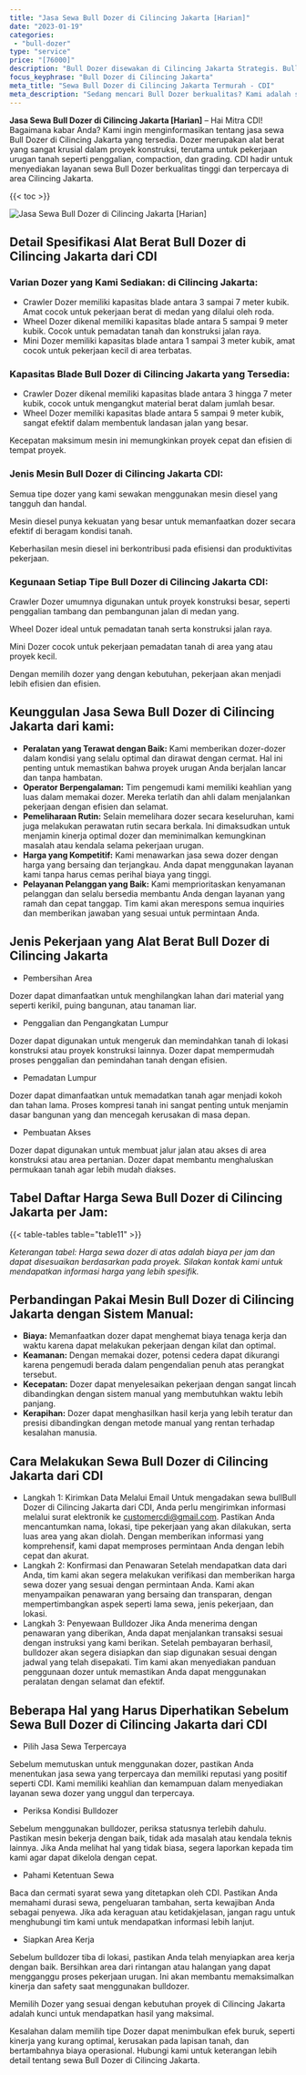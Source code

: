 ```yaml
---
title: "Jasa Sewa Bull Dozer di Cilincing Jakarta [Harian]"
date: "2023-01-19"
categories:
 - "bull-dozer"
type: "service"
price: "[76000]"
description: "Bull Dozer disewakan di Cilincing Jakarta Strategis. Bull Dozer profesional untuk kebutuhan proyek konstruksi dengan performa superior. Dapatkan informasi lengkap dengan menghubungi kami."
focus_keyphrase: "Bull Dozer di Cilincing Jakarta"
meta_title: "Sewa Bull Dozer di Cilincing Jakarta Termurah - CDI"
meta_description: "Sedang mencari Bull Dozer berkualitas? Kami adalah solusi tepat dengan solusi optimal. Segera hubungi kami."
---
```


**Jasa Sewa Bull Dozer di Cilincing Jakarta [Harian]** – Hai Mitra CDI! Bagaimana kabar Anda? Kami ingin menginformasikan tentang jasa sewa Bull Dozer di Cilincing Jakarta yang tersedia. Dozer merupakan alat berat yang sangat krusial dalam proyek konstruksi, terutama untuk pekerjaan urugan tanah seperti penggalian, compaction, dan grading. CDI hadir untuk menyediakan layanan sewa Bull Dozer berkualitas tinggi dan terpercaya di area Cilincing Jakarta.

{{< toc >}}

![Jasa Sewa Bull Dozer di Cilincing Jakarta [Harian]](/images/bull-dozer/bull-dozer-12.jpg)

## Detail Spesifikasi Alat Berat Bull Dozer di Cilincing Jakarta dari CDI

### Varian Dozer yang Kami Sediakan: di Cilincing Jakarta:

*   Crawler Dozer memiliki kapasitas blade antara 3 sampai 7 meter kubik. Amat cocok untuk pekerjaan berat di medan yang dilalui oleh roda.
*   Wheel Dozer dikenal memiliki kapasitas blade antara 5 sampai 9 meter kubik. Cocok untuk pemadatan tanah dan konstruksi jalan raya.
*   Mini Dozer memiliki kapasitas blade antara 1 sampai 3 meter kubik, amat cocok untuk pekerjaan kecil di area terbatas.

### Kapasitas Blade Bull Dozer di Cilincing Jakarta yang Tersedia:

*   Crawler Dozer dikenal memiliki kapasitas blade antara 3 hingga 7 meter kubik, cocok untuk mengangkut material berat dalam jumlah besar.
*   Wheel Dozer memiliki kapasitas blade antara 5 sampai 9 meter kubik, sangat efektif dalam membentuk landasan jalan yang besar.

Kecepatan maksimum mesin ini memungkinkan proyek cepat dan efisien di tempat proyek.

### Jenis Mesin Bull Dozer di Cilincing Jakarta CDI:

Semua tipe dozer yang kami sewakan menggunakan mesin diesel yang tangguh dan handal.

Mesin diesel punya kekuatan yang besar untuk memanfaatkan dozer secara efektif di beragam kondisi tanah.

Keberhasilan mesin diesel ini berkontribusi pada efisiensi dan produktivitas pekerjaan.

### Kegunaan Setiap Tipe Bull Dozer di Cilincing Jakarta CDI:

Crawler Dozer umumnya digunakan untuk proyek konstruksi besar, seperti penggalian tambang dan pembangunan jalan di medan yang.

Wheel Dozer ideal untuk pemadatan tanah serta konstruksi jalan raya.

Mini Dozer cocok untuk pekerjaan pemadatan tanah di area yang atau proyek kecil.

Dengan memilih dozer yang dengan kebutuhan, pekerjaan akan menjadi lebih efisien dan efisien.

## Keunggulan Jasa Sewa Bull Dozer di Cilincing Jakarta dari kami:

*   **Peralatan yang Terawat dengan Baik:** Kami memberikan dozer-dozer dalam kondisi yang selalu optimal dan dirawat dengan cermat. Hal ini penting untuk memastikan bahwa proyek urugan Anda berjalan lancar dan tanpa hambatan.
*   **Operator Berpengalaman:** Tim pengemudi kami memiliki keahlian yang luas dalam memakai dozer. Mereka terlatih dan ahli dalam menjalankan pekerjaan dengan efisien dan selamat.
*   **Pemeliharaan Rutin:** Selain memelihara dozer secara keseluruhan, kami juga melakukan perawatan rutin secara berkala. Ini dimaksudkan untuk menjamin kinerja optimal dozer dan meminimalkan kemungkinan masalah atau kendala selama pekerjaan urugan.
*   **Harga yang Kompetitif:** Kami menawarkan jasa sewa dozer dengan harga yang bersaing dan terjangkau. Anda dapat menggunakan layanan kami tanpa harus cemas perihal biaya yang tinggi.
*   **Pelayanan Pelanggan yang Baik:** Kami memprioritaskan kenyamanan pelanggan dan selalu bersedia membantu Anda dengan layanan yang ramah dan cepat tanggap. Tim kami akan merespons semua inquiries dan memberikan jawaban yang sesuai untuk permintaan Anda.

## Jenis Pekerjaan yang Alat Berat Bull Dozer di Cilincing Jakarta

*   Pembersihan Area

Dozer dapat dimanfaatkan untuk menghilangkan lahan dari material yang seperti kerikil, puing bangunan, atau tanaman liar.
*   Penggalian dan Pengangkatan Lumpur

Dozer dapat digunakan untuk mengeruk dan memindahkan tanah di lokasi konstruksi atau proyek konstruksi lainnya. Dozer dapat mempermudah proses penggalian dan pemindahan tanah dengan efisien.
*   Pemadatan Lumpur

Dozer dapat dimanfaatkan untuk memadatkan tanah agar menjadi kokoh dan tahan lama. Proses kompresi tanah ini sangat penting untuk menjamin dasar bangunan yang dan mencegah kerusakan di masa depan.
*   Pembuatan Akses

Dozer dapat digunakan untuk membuat jalur jalan atau akses di area konstruksi atau area pertanian. Dozer dapat membantu menghaluskan permukaan tanah agar lebih mudah diakses.

## Tabel Daftar Harga Sewa Bull Dozer di Cilincing Jakarta per Jam:

{{< table-tables table="table11" >}}

_Keterangan tabel: Harga sewa dozer di atas adalah biaya per jam dan dapat disesuaikan berdasarkan pada proyek. Silakan kontak kami untuk mendapatkan informasi harga yang lebih spesifik._

## Perbandingan Pakai Mesin Bull Dozer di Cilincing Jakarta dengan Sistem Manual:

*   **Biaya:** Memanfaatkan dozer dapat menghemat biaya tenaga kerja dan waktu karena dapat melakukan pekerjaan dengan kilat dan optimal.
*   **Keamanan:** Dengan memakai dozer, potensi cedera dapat dikurangi karena pengemudi berada dalam pengendalian penuh atas perangkat tersebut.
*   **Kecepatan:** Dozer dapat menyelesaikan pekerjaan dengan sangat lincah dibandingkan dengan sistem manual yang membutuhkan waktu lebih panjang.
*   **Kerapihan:** Dozer dapat menghasilkan hasil kerja yang lebih teratur dan presisi dibandingkan dengan metode manual yang rentan terhadap kesalahan manusia.

## Cara Melakukan Sewa Bull Dozer di Cilincing Jakarta dari CDI

*   Langkah 1: Kirimkan Data Melalui Email
Untuk mengadakan sewa bullBull Dozer di Cilincing Jakarta dari CDI, Anda perlu mengirimkan informasi melalui surat elektronik ke customercdi@gmail.com. Pastikan Anda mencantumkan nama, lokasi, tipe pekerjaan yang akan dilakukan, serta luas area yang akan diolah. Dengan memberikan informasi yang komprehensif, kami dapat memproses permintaan Anda dengan lebih cepat dan akurat.
*   Langkah 2: Konfirmasi dan Penawaran
Setelah mendapatkan data dari Anda, tim kami akan segera melakukan verifikasi dan memberikan harga sewa dozer yang sesuai dengan permintaan Anda. Kami akan menyampaikan penawaran yang bersaing dan transparan, dengan mempertimbangkan aspek seperti lama sewa, jenis pekerjaan, dan lokasi.
*   Langkah 3: Penyewaan Bulldozer
Jika Anda menerima dengan penawaran yang diberikan, Anda dapat menjalankan transaksi sesuai dengan instruksi yang kami berikan. Setelah pembayaran berhasil, bulldozer akan segera disiapkan dan siap digunakan sesuai dengan jadwal yang telah disepakati. Tim kami akan menyediakan panduan penggunaan dozer untuk memastikan Anda dapat menggunakan peralatan dengan selamat dan efektif.

## Beberapa Hal yang Harus Diperhatikan Sebelum Sewa Bull Dozer di Cilincing Jakarta dari CDI

*   Pilih Jasa Sewa Terpercaya

Sebelum memutuskan untuk menggunakan dozer, pastikan Anda menentukan jasa sewa yang terpercaya dan memiliki reputasi yang positif seperti CDI. Kami memiliki keahlian dan kemampuan dalam menyediakan layanan sewa dozer yang unggul dan terpercaya.
*   Periksa Kondisi Bulldozer

Sebelum menggunakan bulldozer, periksa statusnya terlebih dahulu. Pastikan mesin bekerja dengan baik, tidak ada masalah atau kendala teknis lainnya. Jika Anda melihat hal yang tidak biasa, segera laporkan kepada tim kami agar dapat dikelola dengan cepat.
*   Pahami Ketentuan Sewa

Baca dan cermati syarat sewa yang ditetapkan oleh CDI. Pastikan Anda memahami durasi sewa, pengeluaran tambahan, serta kewajiban Anda sebagai penyewa. Jika ada keraguan atau ketidakjelasan, jangan ragu untuk menghubungi tim kami untuk mendapatkan informasi lebih lanjut.
*   Siapkan Area Kerja

Sebelum bulldozer tiba di lokasi, pastikan Anda telah menyiapkan area kerja dengan baik. Bersihkan area dari rintangan atau halangan yang dapat mengganggu proses pekerjaan urugan. Ini akan membantu memaksimalkan kinerja dan safety saat menggunakan bulldozer.

Memilih Dozer yang sesuai dengan kebutuhan proyek di Cilincing Jakarta adalah kunci untuk mendapatkan hasil yang maksimal.

Kesalahan dalam memilih tipe Dozer dapat menimbulkan efek buruk, seperti kinerja yang kurang optimal, kerusakan pada lapisan tanah, dan bertambahnya biaya operasional. Hubungi kami untuk keterangan lebih detail tentang sewa Bull Dozer di Cilincing Jakarta.